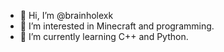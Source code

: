 - 👋 Hi, I’m @brainholexk
- 👀 I’m interested in Minecraft and programming.
- 🌱 I’m currently learning C++ and Python.

<!---
brainholexk/brainholexk is a ✨ special ✨ repository because its `README.md` (this file) appears on your GitHub profile.
You can click the Preview link to take a look at your changes.
--->
